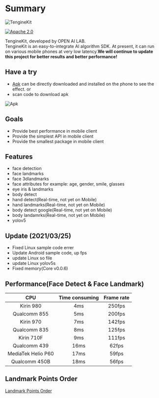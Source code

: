 # Summary

![TengineKit](https://openailab.oss-cn-shenzhen.aliyuncs.com/logo/TengineKit.png?raw=true "TengineKit logo")

[![Apache 2.0](https://img.shields.io/crates/l/r)](LICENSE)     

TengineKit, developed by OPEN AI LAB.       
TengineKit is an easy-to-integrate AI algorithm SDK. At present, it can run on various mobile phones at very low latency.**We will continue to update this project for better results and better performance!**

## Have a try
- [Apk](Android/apk/TengineKitDemo-v1.0.3.apk) can be directly downloaded and installed on the phone to see the effect.
or
- scan code to download apk 

![Apk](https://www.pgyer.com/app/qrcode/A0uD?sign=&auSign=&code=)

## Goals
- Provide best performance in mobile client
- Provide the simplest API in mobile client
- Provide the smallest package  in mobile client

## Features
- face detection
- face landmarks
- face 3dlandmarks
- face attributes for example: age, gender, smile, glasses
- eye iris & landmarks
- body detect
- hand detect(Real-time, not yet on Mobile)
- hand landmarks(Real-time, not yet on Mobile)
- body detect google(Real-time, not yet on Mobile)
- body landamrks(Real-time, not yet on Mobile)
- yolov5

## Update (2021/03/25)
- Fixed Linux sample code errer
- Update Android sample code, up fps
- update Linux so file
- update Linux yolov5s
- Fixed memory(Core v0.0.6)

## Performance(Face Detect & Face Landmark)

| CPU | Time consuming | Frame rate |
| :---: | :---: | :---: |
| Kirin 980 | 4ms | 250fps | 
| Qualcomm 855 | 5ms | 200fps |
| Kirin 970 | 7ms | 142fps |
| Qualcomm 835 | 8ms | 125fps |
| Kirin 710F| 9ms | 111fps |
| Qualcomm 439 | 16ms | 62fps |
| MediaTek Helio P60 | 17ms | 59fps |
| Qualcomm 450B | 18ms | 56fps |

## Landmark Points Order
[Landmark Points Order](Docs/POINTORDER.md)

